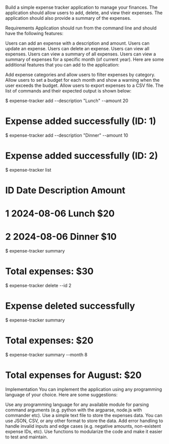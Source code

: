Build a simple expense tracker application to manage your finances. The application should allow users to add, delete, and view their expenses. The application should also provide a summary of the expenses.

Requirements
Application should run from the command line and should have the following features:

Users can add an expense with a description and amount.
Users can update an expense.
Users can delete an expense.
Users can view all expenses.
Users can view a summary of all expenses.
Users can view a summary of expenses for a specific month (of current year).
Here are some additional features that you can add to the application:

Add expense categories and allow users to filter expenses by category.
Allow users to set a budget for each month and show a warning when the user exceeds the budget.
Allow users to export expenses to a CSV file.
The list of commands and their expected output is shown below:

$ expense-tracker add --description "Lunch" --amount 20
# Expense added successfully (ID: 1)

$ expense-tracker add --description "Dinner" --amount 10
# Expense added successfully (ID: 2)

$ expense-tracker list
# ID  Date       Description  Amount
# 1   2024-08-06  Lunch        $20
# 2   2024-08-06  Dinner       $10

$ expense-tracker summary
# Total expenses: $30

$ expense-tracker delete --id 2
# Expense deleted successfully

$ expense-tracker summary
# Total expenses: $20

$ expense-tracker summary --month 8
# Total expenses for August: $20
Implementation
You can implement the application using any programming language of your choice. Here are some suggestions:

Use any programming language for any available module for parsing command arguments (e.g. python with the argparse, node.js with commander etc).
Use a simple text file to store the expenses data. You can use JSON, CSV, or any other format to store the data.
Add error handling to handle invalid inputs and edge cases (e.g. negative amounts, non-existent expense IDs, etc).
Use functions to modularize the code and make it easier to test and maintain.